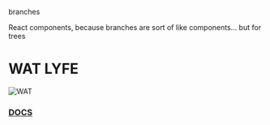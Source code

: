 branches

React components, because branches are sort of like components... but for trees

# WAT LYFE
![WAT](http://i.imgur.com/VtLdvhy.jpg "WAT")

### [DOCS](https://github.com/willowtreeapps/branches/tree/master/docs)
